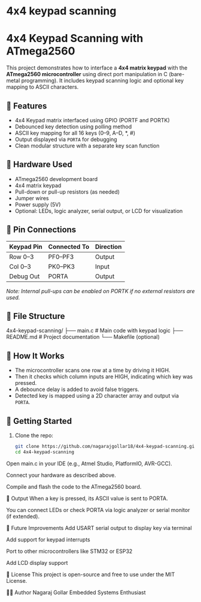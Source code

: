 # 4x4 keypad scanning
# 4x4 Keypad Scanning with ATmega2560

This project demonstrates how to interface a **4x4 matrix keypad** with the **ATmega2560 microcontroller** using direct port manipulation in C (bare-metal programming). It includes keypad scanning logic and optional key mapping to ASCII characters.

## 🔧 Features

- 4x4 Keypad matrix interfaced using GPIO (PORTF and PORTK)
- Debounced key detection using polling method
- ASCII key mapping for all 16 keys (0–9, A–D, *, #)
- Output displayed via `PORTA` for debugging
- Clean modular structure with a separate key scan function

## 🧰 Hardware Used

- ATmega2560 development board
- 4x4 matrix keypad
- Pull-down or pull-up resistors (as needed)
- Jumper wires
- Power supply (5V)
- Optional: LEDs, logic analyzer, serial output, or LCD for visualization

## 🔌 Pin Connections

| Keypad Pin | Connected To | Direction |
|------------|--------------|-----------|
| Row 0–3    | PF0–PF3      | Output    |
| Col 0–3    | PK0–PK3      | Input     |
| Debug Out  | PORTA        | Output    |

*Note: Internal pull-ups can be enabled on PORTK if no external resistors are used.*

## 📂 File Structure
4x4-keypad-scanning/
├── main.c # Main code with keypad logic
├── README.md # Project documentation
└── Makefile (optional)


## 🧠 How It Works

- The microcontroller scans one row at a time by driving it HIGH.
- Then it checks which column inputs are HIGH, indicating which key was pressed.
- A debounce delay is added to avoid false triggers.
- Detected key is mapped using a 2D character array and output via `PORTA`.

## 🚀 Getting Started

1. Clone the repo:
   ```bash
   git clone https://github.com/nagarajgollar18/4x4-keypad-scanning.git
   cd 4x4-keypad-scanning

Open main.c in your IDE (e.g., Atmel Studio, PlatformIO, AVR-GCC).

Connect your hardware as described above.

Compile and flash the code to the ATmega2560 board.

🧪 Output
When a key is pressed, its ASCII value is sent to PORTA.

You can connect LEDs or check PORTA via logic analyzer or serial monitor (if extended).

🧱 Future Improvements
Add USART serial output to display key via terminal

Add support for keypad interrupts

Port to other microcontrollers like STM32 or ESP32

Add LCD display support

📜 License
This project is open-source and free to use under the MIT License.

🙋‍♂️ Author
Nagaraj Gollar
Embedded Systems Enthusiast
